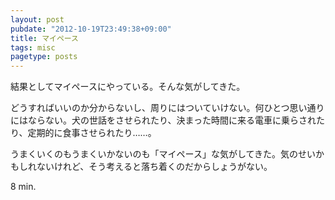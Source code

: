 ```yaml
---
layout: post
pubdate: "2012-10-19T23:49:38+09:00"
title: マイペース
tags: misc
pagetype: posts
---
```

結果としてマイペースにやっている。そんな気がしてきた。

どうすればいいのか分からないし、周りにはついていけない。何ひとつ思い通りにはならない。犬の世話をさせられたり、決まった時間に来る電車に乗らされたり、定期的に食事させられたり……。

うまくいくのもうまくいかないのも「マイペース」な気がしてきた。気のせいかもしれないけれど、そう考えると落ち着くのだからしょうがない。

8 min.
